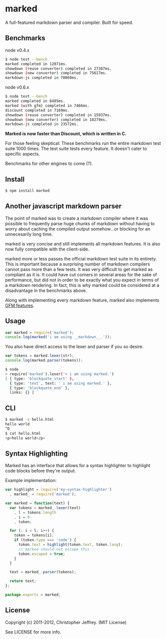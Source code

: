 # marked

A full-featured markdown parser and compiler.
Built for speed.

## Benchmarks

node v0.4.x

``` bash
$ node test --bench
marked completed in 12071ms.
showdown (reuse converter) completed in 27387ms.
showdown (new converter) completed in 75617ms.
markdown-js completed in 70069ms.
```

node v0.6.x

``` bash
$ node test --bench
marked completed in 6485ms.
marked (with gfm) completed in 7466ms.
discount completed in 7169ms.
showdown (reuse converter) completed in 15937ms.
showdown (new converter) completed in 18279ms.
markdown-js completed in 23572ms.
```

__Marked is now faster than Discount, which is written in C.__

For those feeling skeptical: These benchmarks run the entire markdown test suite
1000 times. The test suite tests every feature. It doesn't cater to specific
aspects.

Benchmarks for other engines to come (?).

## Install

``` bash
$ npm install marked
```

## Another javascript markdown parser

The point of marked was to create a markdown compiler where it was possible to
frequently parse huge chunks of markdown without having to worry about
caching the compiled output somehow...or blocking for an unnecesarily long time.

marked is very concise and still implements all markdown features. It is also
now fully compatible with the client-side.

marked more or less passes the official markdown test suite in its
entirety. This is important because a surprising number of markdown compilers
cannot pass more than a few tests. It was very difficult to get marked as
compliant as it is. It could have cut corners in several areas for the sake
of performance, but did not in order to be exactly what you expect in terms
of a markdown rendering. In fact, this is why marked could be considered at a
disadvantage in the benchmarks above.

Along with implementing every markdown feature, marked also implements
[GFM features](http://github.github.com/github-flavored-markdown/).

## Usage

``` js
var marked = require('marked');
console.log(marked('i am using __markdown__.'));
```

You also have direct access to the lexer and parser if you so desire.

``` js
var tokens = marked.lexer(str);
console.log(marked.parser(tokens));
```

``` bash
$ node
> require('marked').lexer('> i am using marked.')
[ { type: 'blockquote_start' },
  { type: 'text', text: ' i am using marked.' },
  { type: 'blockquote_end' },
  links: {} ]
```

## CLI

``` bash
$ marked -o hello.html
hello world
^D
$ cat hello.html
<p>hello world</p>
```

## Syntax Highlighting

Marked has an interface that allows for a syntax highlighter to highlight code
blocks before they're output.

Example implementation:

``` js
var highlight = require('my-syntax-highlighter')
  , marked_ = require('marked');

var marked = function(text) {
  var tokens = marked_.lexer(text)
    , l = tokens.length
    , i = 0
    , token;

  for (; i < l; i++) {
    token = tokens[i];
    if (token.type === 'code') {
      token.text = highlight(token.text, token.lang);
      // marked should not escape this
      token.escaped = true;
    }
  }

  text = marked_.parser(tokens);

  return text;
};

package.exports = marked;
```

## License

Copyright (c) 2011-2012, Christopher Jeffrey. (MIT License)

See LICENSE for more info.
